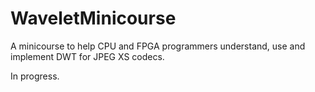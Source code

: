 # WaveletMinicourse

A minicourse to help CPU and FPGA programmers understand, use and implement DWT for JPEG XS codecs.

In progress.